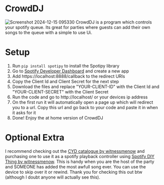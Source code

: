 # CrowdDJ
![Screenshot 2024-12-15 095330](https://github.com/user-attachments/assets/d627118b-b16c-46c2-b4ca-ea38db2040d1)
CrowdDJ is a program which controls your spotify queue. Its great for parties where guests can add their own songs to the queue with a simple to use Ui.

# Setup
1. Run ```pip install spotipy``` to install the Spotipy library
2. Go to [Spotify Developer Dashboard](https://developer.spotify.com/dashboard) and create a new app
3. Add https://localhost:8888/callback to the redirect URIs
4. Copy the Client Id and Client Secret for the next step
5. Download the files and replace "YOUR-CLIENT-ID" with the Client Id and "YOUR-CLIENT-SECRET" with the Client Secret
6. Run the code and go to http://localhost/ or your devices ip address
7. On the first run it will automatically open a page up which will redirect you to a url. Copy this url and go back to your code and paste it in when it asks for it
8. Done! Enjoy the at home version of CrowdDJ

# Optional Extra
I recommend checking out the [CYD catalogue by witnessmenow](https://github.com/witnessmenow/ESP32-Cheap-Yellow-Display) and purchasing one to use it as a spotify playback controller using [Spotify DIY Thing by witnessmenow](https://github.com/witnessmenow/Spotify-Diy-Thing). This is handy when you are the host of the party and SOMEONE has added the most awfull song ever. You can use the device to skip over it or rewind. Thank you for checking this out btw (although I doubt anyone will actually see this).
